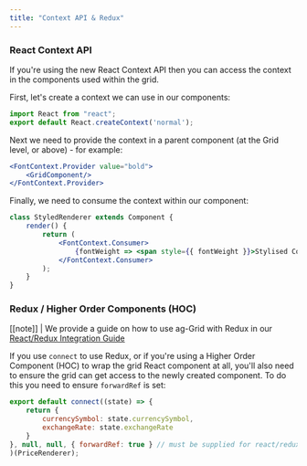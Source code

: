```yaml
---
title: "Context API & Redux"
---
```


### React Context API

If you're using the new React Context API then you can access the context in the components used within the grid.

First, let's create a context we can use in our components:

```js
import React from "react";
export default React.createContext('normal');
```

Next we need to provide the context in a parent component (at the Grid level, or above) - for example:

```jsx
<FontContext.Provider value="bold">
    <GridComponent/>
</FontContext.Provider>
```

Finally, we need to consume the context within our component:

```jsx
class StyledRenderer extends Component {
    render() {
        return (
            <FontContext.Consumer>
                {fontWeight => <span style={{ fontWeight }}>Stylised Component!</span> }
            </FontContext.Consumer>
        );
    }
}
```

### Redux / Higher Order Components (HOC)

[[note]]
| We provide a guide on how to use ag-Grid with Redux in our <a href="../redux-integration-pt1/">React/Redux Integration Guide </a>

If you use `connect` to use Redux, or if you're using a Higher Order Component (HOC) to wrap the grid React component at all,
you'll also need to ensure the grid can get access to the newly created component. To do this you need to ensure `forwardRef`
is set:

```js
export default connect((state) => {
    return {
        currencySymbol: state.currencySymbol,
        exchangeRate: state.exchangeRate
    }
}, null, null, { forwardRef: true } // must be supplied for react/redux when using AgGridReact
)(PriceRenderer);
```
